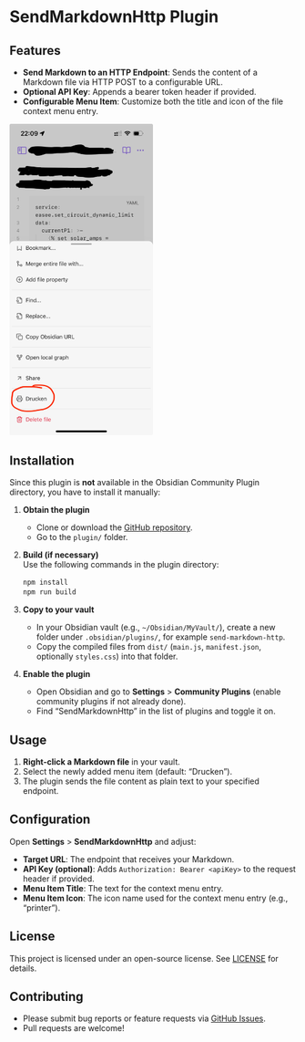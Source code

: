 # SendMarkdownHttp Plugin

## Features
- **Send Markdown to an HTTP Endpoint**: Sends the content of a Markdown file via HTTP POST to a configurable URL.
- **Optional API Key**: Appends a bearer token header if provided.
- **Configurable Menu Item**: Customize both the title and icon of the file context menu entry.

<img src="./assets/20250326-bonmd-screen.jpeg" alt="Screenshot" style="width:50%;">

## Installation

Since this plugin is **not** available in the Obsidian Community Plugin directory, you have to install it manually:

1. **Obtain the plugin**  
   - Clone or download the [GitHub repository](https://github.com/juangamnik/BonMD).
   - Go to the `plugin/` folder.

2. **Build (if necessary)**  
   Use the following commands in the plugin directory:
   ```bash
   npm install
   npm run build
   ```

3. **Copy to your vault**  
   - In your Obsidian vault (e.g., `~/Obsidian/MyVault/`), create a new folder under `.obsidian/plugins/`, for example `send-markdown-http`.
   - Copy the compiled files from `dist/` (`main.js`, `manifest.json`, optionally `styles.css`) into that folder.

4. **Enable the plugin**  
   - Open Obsidian and go to **Settings** > **Community Plugins** (enable community plugins if not already done).
   - Find “SendMarkdownHttp” in the list of plugins and toggle it on.

## Usage
1. **Right-click a Markdown file** in your vault.
2. Select the newly added menu item (default: “Drucken”).
3. The plugin sends the file content as plain text to your specified endpoint.

## Configuration
Open **Settings** > **SendMarkdownHttp** and adjust:

- **Target URL**: The endpoint that receives your Markdown.
- **API Key (optional)**: Adds `Authorization: Bearer <apiKey>` to the request header if provided.
- **Menu Item Title**: The text for the context menu entry.
- **Menu Item Icon**: The icon name used for the context menu entry (e.g., “printer”).

## License
This project is licensed under an open-source license. See [LICENSE](./LICENSE) for details.

## Contributing
- Please submit bug reports or feature requests via [GitHub Issues](https://github.com/juangamnik/BonMD/issues).
- Pull requests are welcome!